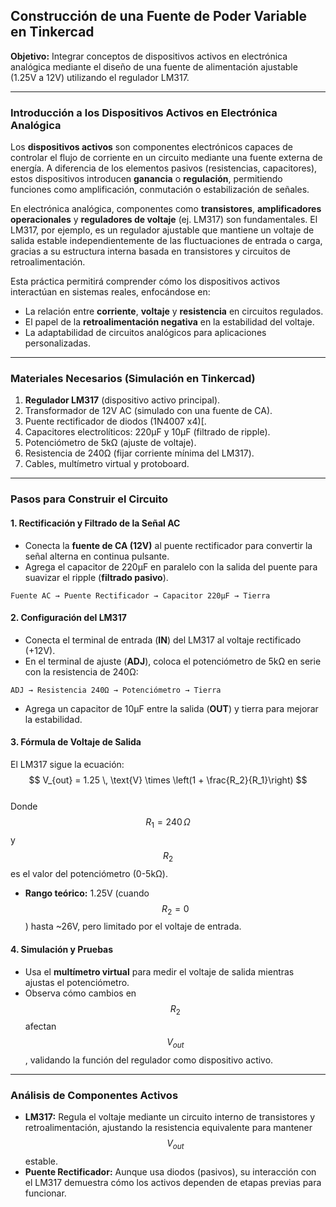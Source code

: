 ## Construcción de una Fuente de Poder Variable en Tinkercad  
**Objetivo:** Integrar conceptos de dispositivos activos en electrónica analógica mediante el diseño de una fuente de alimentación ajustable (1.25V a 12V) utilizando el regulador LM317.  

---

### Introducción a los Dispositivos Activos en Electrónica Analógica  
Los **dispositivos activos** son componentes electrónicos capaces de controlar el flujo de corriente en un circuito mediante una fuente externa de energía. A diferencia de los elementos pasivos (resistencias, capacitores), estos dispositivos introducen **ganancia** o **regulación**, permitiendo funciones como amplificación, conmutación o estabilización de señales.  

En electrónica analógica, componentes como **transistores**, **amplificadores operacionales** y **reguladores de voltaje** (ej. LM317) son fundamentales. El LM317, por ejemplo, es un regulador ajustable que mantiene un voltaje de salida estable independientemente de las fluctuaciones de entrada o carga, gracias a su estructura interna basada en transistores y circuitos de retroalimentación.  

Esta práctica permitirá comprender cómo los dispositivos activos interactúan en sistemas reales, enfocándose en:  
- La relación entre **corriente**, **voltaje** y **resistencia** en circuitos regulados.  
- El papel de la **retroalimentación negativa** en la estabilidad del voltaje.  
- La adaptabilidad de circuitos analógicos para aplicaciones personalizadas.  

---

### Materiales Necesarios (Simulación en Tinkercad)  
1. **Regulador LM317** (dispositivo activo principal).  
2. Transformador de 12V AC (simulado con una fuente de CA).  
3. Puente rectificador de diodos (1N4007 x4)[.  
4. Capacitores electrolíticos: 220µF y 10µF (filtrado de ripple).  
5. Potenciómetro de 5kΩ (ajuste de voltaje).  
6. Resistencia de 240Ω (fijar corriente mínima del LM317).  
7. Cables, multímetro virtual y protoboard.  

---

### Pasos para Construir el Circuito  
#### 1. Rectificación y Filtrado de la Señal AC  
- Conecta la **fuente de CA (12V)** al puente rectificador para convertir la señal alterna en continua pulsante.  
- Agrega el capacitor de 220µF en paralelo con la salida del puente para suavizar el ripple (**filtrado pasivo**).  
```plaintext  
Fuente AC → Puente Rectificador → Capacitor 220µF → Tierra  
```

#### 2. Configuración del LM317  
- Conecta el terminal de entrada (**IN**) del LM317 al voltaje rectificado (+12V).  
- En el terminal de ajuste (**ADJ**), coloca el potenciómetro de 5kΩ en serie con la resistencia de 240Ω:  
```plaintext  
ADJ → Resistencia 240Ω → Potenciómetro → Tierra  
```
- Agrega un capacitor de 10µF entre la salida (**OUT**) y tierra para mejorar la estabilidad.  

#### 3. Fórmula de Voltaje de Salida  
El LM317 sigue la ecuación:  
$$ V_{out} = 1.25 \, \text{V} \times \left(1 + \frac{R_2}{R_1}\right) $$  
Donde $$ R_1 = 240 \, \Omega $$ y $$ R_2 $$ es el valor del potenciómetro (0-5kΩ).  
- **Rango teórico:** 1.25V (cuando $$ R_2 = 0 $$) hasta ~26V, pero limitado por el voltaje de entrada.  

#### 4. Simulación y Pruebas  
- Usa el **multímetro virtual** para medir el voltaje de salida mientras ajustas el potenciómetro.  
- Observa cómo cambios en $$ R_2 $$ afectan $$ V_{out} $$, validando la función del regulador como dispositivo activo.  

---

### Análisis de Componentes Activos  
- **LM317:** Regula el voltaje mediante un circuito interno de transistores y retroalimentación, ajustando la resistencia equivalente para mantener $$ V_{out} $$ estable.  
- **Puente Rectificador:** Aunque usa diodos (pasivos), su interacción con el LM317 demuestra cómo los activos dependen de etapas previas para funcionar.  


